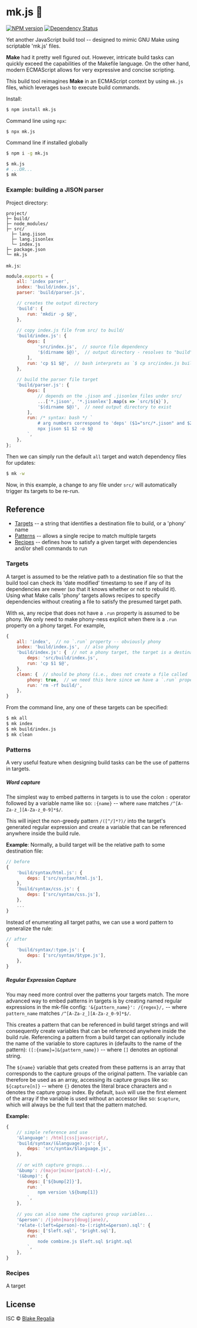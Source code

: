 # mk.js 🎂
[![NPM version][npm-image]][npm-url] [![Dependency Status][daviddm-image]][daviddm-url] 

Yet another JavaScript build tool -- designed to mimic GNU Make using scriptable 'mk.js' files.

**Make** had it pretty well figured out. However, intricate build tasks can quickly exceed the capabilities of the Makefile language.  On the other hand, modern ECMAScript allows for very expressive and concise scripting.

This build tool reimagines **Make** in an ECMAScript context by using `mk.js` files, which leverages `bash` to execute build commands.

Install:
```bash
$ npm install mk.js
```

Command line using `npx`:
```
$ npx mk.js
```

Command line if installed globally
```bash
$ npm i -g mk.js

$ mk.js
# ...OR...
$ mk
```

### Example: building a JISON parser

Project directory:
```
project/
├─ build/
├─ node_modules/
├─ src/
  ├─ lang.jison
  ├─ lang.jisonlex
  └─ index.js  
├─ package.json
└─ mk.js
```

`mk.js`:
```js
module.exports = {
    all: 'index parser',
    index: 'build/index.js',
    parser: 'build/parser.js',

    // creates the output directory
    'build': {
        run: 'mkdir -p $@',
    },
    
    // copy index.js file from src/ to build/
    'build/index.js': {
        deps: [
            'src/index.js',  // source file dependency
            '$(dirname $@)',  // output directory - resolves to "build"
        ],
        run: 'cp $1 $@',  // bash interprets as `$ cp src/index.js build/index.js`
    },
    
    // build the parser file target
    'build/parser.js': {
        deps: [
            // depends on the .jison and .jisonlex files under src/
            ...['*.jison', '*.jisonlex'].map(s => `src/${s}`),
            '$(dirname $@)',  // need output directory to exist
        ],
        run: /* syntax: bash */ `
            # arg numbers correspond to 'deps' ($1="src/*.jison" and $2="src/*.jisonlex")
            npx jison $1 $2 -o $@
        `,
    },
};
```

Then we can simply run the default `all` target and watch dependency files for updates:
```bash
$ mk -w
```

Now, in this example, a change to any file under `src/` will automatically trigger its targets to be re-run.

## Reference

 - [Targets](#targets) -- a string that identifies a destination file to build, or a 'phony' name
 - [Patterns](#patterns) -- allows a single recipe to match multiple targets
 - [Recipes](#recipes) -- defines how to satisfy a given target with dependencies and/or shell commands to run

### Targets
A target is assumed to be the relative path to a destination file so that the build tool can check its 'date modified' timestamp to see if any of its dependencies are newer (so that it knows whether or not to rebuild it). Using what Make calls 'phony' targets allows recipes to specify dependencies without creating a file to satisfy the presumed target path. 

With `mk`, any recipe that does not have a `.run` property is assumed to be phony. We only need to make phony-ness explicit when there is a `.run` property on a phony target. For example, 
```js
{
    all: 'index',  // no `.run` property -- obviously phony
    index: 'build/index.js',  // also phony
    'build/index.js': {  // not a phony target, the target is a destination file
        deps: 'src/build/index.js',
        run: 'cp $1 $@',
    },
    clean: {  // should be phony (i.e., does not create a file called `clean`)
        phony: true,  // we need this here since we have a `.run` property
        run: 'rm -rf build/',
    },
}
```

From the command line, any one of these targets can be specified:
```bash
$ mk all
$ mk index
$ mk build/index.js
$ mk clean
```

### Patterns
A very useful feature when designing build tasks can be the use of patterns in targets. 

##### Word capture
The simplest way to embed patterns in targets is to use the colon `:` operator followed by a variable name like so:
`:{name}` -- where `name` matches `/^[A-Za-z_][A-Za-z_0-9]*$/`.

This will inject the non-greedy pattern `/([^/]*?)/` into the target's generated regular expression and create a variable that can be referenced anywhere inside the build rule.


**Example**:
Normally, a build target will be the relative path to some destination file:
```js
// before
{
    'build/syntax/html.js': {
        deps: ['src/syntax/html.js'],
    },
    'build/syntax/css.js': {
        deps: ['src/syntax/css.js'],
    },
    ...
}
```

Instead of enumerating all target paths, we can use a word pattern to generalize the rule:
```js
// after
{
    'build/syntax/:type.js': {
        deps: ['src/syntax/$type.js'],
    },
}
```

##### Regular Expression Capture
You may need more control over the patterns your targets match. The more advanced way to embed patterns in targets is by creating named regular expressions in the mk-file config:
`'&{pattern_name}': /{regex}/,`  -- where `pattern_name` matches `/^[A-Za-z_][A-Za-z_0-9]*$/`.

This creates a pattern that can be referenced in build target strings and will consequently create variables that can be referenced anywhere inside the build rule. Referencing a pattern from a build target can optionally include the name of the variable to store captures in (defaults to the name of the pattern):
`([:{name}=]&{pattern_name})` -- where `[]` denotes an optional string.

The `${name}` variable that gets created from these patterns is an array that corresponds to the capture groups of the original pattern. The variable can therefore be used as an array, accessing its capture groups like so: `${capture[n]}` -- where `{}` denotes the literal brace characters and `n` denotes the capture group index. By default, `bash` will use the first element of the array if the variable is used without an accessor like so: `$capture`, which will always be the full text that the pattern matched.

**Example:**
```js
{
    // simple reference and use
    '&language': /html|css|javascript/,
    'build/syntax/(&language).js': {
        deps: 'src/syntax/$language.js',
    },
    
    // or with capture groups...
    '&bump': /(major|minor|patch)-(.+)/,
    '(&bump)': {
        deps: ['${bump[2]}'],
        run: `
            npm version \${bump[1]}
        `,
    },
    
    // you can also name the captures group variables...
    '&person': /(john|mary|doug|jane)/,
    'relate-(:left=&person)-to-(:right=&person).sql': {
        deps: ['$left.sql', '$right.sql'],
        run: `
            node combine.js $left.sql $right.sql
        `,
    },
}
```

### Recipes
A target

<!-- While some have turned to config-based build tools like Grunt, or stream-based build tools like Gulp, the happy config/stream hybrid approach -->

## License

ISC © [Blake Regalia]()


[npm-image]: https://badge.fury.io/js/jmk.svg
[npm-url]: https://npmjs.org/package/jmk
[daviddm-image]: https://david-dm.org/blake-regalia/jmk.js.svg?theme=shields.io
[daviddm-url]: https://david-dm.org/blake-regalia/jmk.js

